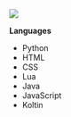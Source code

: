 <img src="https://github-readme-stats.vercel.app/api?username=factor-dev&hide_title=true&count_private=true&show_icons=true&theme=github_dark&hide_border=true&bg_color=00000000"/>

**Languages**
- Python
- HTML
- CSS
- Lua
- Java
- JavaScript
- Koltin

